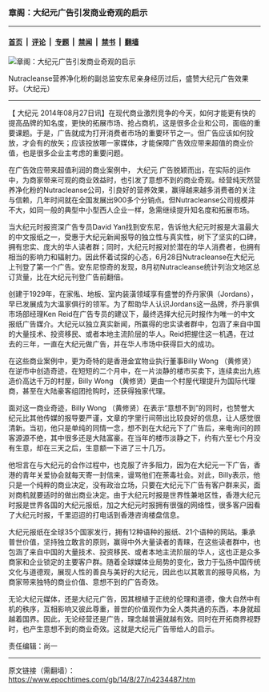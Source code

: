 ### 章阁：大纪元广告引发商业奇观的启示

---

#### [首页](../../../..?n4234487) &nbsp;|&nbsp; [评论](../../../../../epoch-comment?n4234487) &nbsp;|&nbsp; [专题](../../../../../epoch-special?n4234487) &nbsp;|&nbsp; [禁闻](../../../../../epoch-news?n4234487) &nbsp;|&nbsp; [禁书](../../../../../books?n4234487) &nbsp;|&nbsp; [翻墙](https://github.com/gfw-breaker/nogfw/blob/master/README.md?n4234487)


<div><img alt="章阁：大纪元广告引发商业奇观的启示" class="attachment-djy_600_400 size-djy_600_400 wp-post-image" src="https://i.epochtimes.com/assets/uploads/2014/08/1408270746072039-600x400.jpg"/>
<div class="caption">
 <p>
  Nutracleanse营养净化粉的副总监安东尼亲身经历过后，盛赞大纪元广告效果好。（大纪元）
 </p>
</div></div><hr/><div class="post_content" id="artbody" itemprop="articleBody">
 <!-- article content begin -->
 <p>
  【
  <ok href="https://www.epochtimes.com/gb/tag/%E5%A4%A7%E7%BA%AA%E5%85%83.html">
   大纪元
  </ok>
  2014年08月27日讯】在现代商业激烈竞争的今天，如何才能更有快的提高品牌的知名度，更快的拓展市场、抢占商机，这是很多企业和公司，面临的重要课题。于是，广告就成为打开消费者市场的重要环节之一。但广告应该如何投放，才会有的放矢；应该投放哪一家媒体，才能保障广告效应带来超值的商业价值，也是很多企业主考虑的重要问题。
 </p>
 <p>
  在广告效应带来超值利润的商业案例中，
  <ok href="https://www.epochtimes.com/gb/tag/%E5%A4%A7%E7%BA%AA%E5%85%83.html">
   大纪元
  </ok>
  广告脱颖而出，在实际的运作中，为商家带来可观的商业效益时，也引发了意想不到的商业奇观。经营纯天然营养净化粉的Nutracleanse公司，引良好的营养效果，赢得越来越多消费者的关注与信赖，几年时间就在全国发展出900多个分销点。但Nutracleanse公司规模并不大，如同一般的典型中小型西人企业一样，急需继续提升知名度和拓展市场。
 </p>
 <p>
  当大纪元时报资深广告专员David Yan找到安东尼，告诉他大纪元时报是大温最大的中文报纸之一，受惠于大纪元新闻报导的独立性与真实性，树下了坚实的口碑，拥有忠实、庞大的华人读者群；同时，大纪元时报对於潜在的华人消费者，也拥有相当的影响力和辐射力。因此怀着试探的心态，6月28日Nutracleanse在大纪元上刊登了第一个广告。安东尼惊奇的发现，8月初Nutracleanse统计列治文地区总订货量，比在大纪元刊登广告前翻倍。
 </p>
 <p>
  创建于1929年，在家俬、地板、室内装潢领域享有盛誉的乔丹家俱（Jordans），早已发展成为大温家俱行的领军。为了帮助华人认识Jordans这一品牌，乔丹家俱市场部经理Ken Reid在广告专员的建议下，最终选择大纪元时报作为唯一的中文报纸广告媒介。大纪元以独立真实新闻，所赢得的忠实读者群中，包涵了来自中国的大量技术、投资移民、或者本地主流阶层的华人。Reid把握住这一机遇，在过去的三年，一直在大纪元做广告，并在华人市场中获得巨大的成功。
 </p>
 <p>
  在这些商业案例中，更为奇特的是香港金宜物业执行董事Billy Wong （黄修贤）在逆市中创造奇迹，在短短的二个月中，在一片淡静的楼市买卖下，连续卖出九栋造价高达千万的村屋，Billy Wong （黄修贤）更由一个村屋代理提升为国际代理商，甚至在大陆豪客组团抢购时，还获得独家代理。
 </p>
 <p>
  面对这一商业奇迹，Billy Wong （黄修贤）在表示“意想不到”的同时，也赞誉大纪元比其他传媒的报导要严谨，文章的字里行间带出比较良好的信息，让人感觉很清新。当初，他只是单纯的同情一念，想不到在大纪元下了广告后，来电询问的顾客源源不绝，其中很多还是大陆富豪。在当年的楼市淡静之下，约有六至七个月没有生意，却在三天之后，生意额一下进了三十几万。
 </p>
 <p>
  他坦言在与大纪元的合作过程中，也克服了许多阻力，因为在大纪元一下广告，香港的青年关爱协会就每天寄一封信来，谩骂他们在荼毒社会。对此，Billy表示，他只是一个纯粹的商业决定，没有政治立场，只要在大纪元下广告有客户群来买，面对商机就要适时的做出商业决定。由于大纪元时报是世界性兼地区性，香港大纪元时报是世界各国的大纪元报纸，加之大纪元时报拥有很强的网络性，很多客户因看了大纪元时报，千里迢迢的打电话到香港咨询楼盘信息。
 </p>
 <p>
  大纪元报纸在全球35个国家发行，拥有12种语种的报纸、21个语种的网站。秉承普世价值，坚持独立敢言的原则，赢得中外大量读者的青睐，在这些读者群中，也包涵了来自中国的大量技术、投资移民、或者本地主流阶层的华人，这也正是众多商家和企业锁定的主要客户群。随着全球媒体业局势的变化，致力于弘扬中国传统文化与道德观，展现人性的善良与美好的大纪元，因此也以其敢言的报导风格，为商家带来独特的商业价值、意想不到的广告奇效。
 </p>
 <p>
  无论大纪元媒体，还是大纪元广告，因其根植于正统的伦理和道德，像大自然中有机的秩序，互相影响又彼此尊重，普世的价值观作为全人类共通的东西，本身就超越着国界。因此，无论经营还是广告，理念越普遍就越有效。同时在开拓商界视野时，也产生意想不到的商业奇效。这就是大纪元广告带给人的启示。
 </p>
 <p>
  责任编辑：尚一
 </p>
 <!-- article content end -->
 <div id="below_article_ad">
 </div>
</div>


---

原文链接（需翻墙）：https://www.epochtimes.com/gb/14/8/27/n4234487.htm